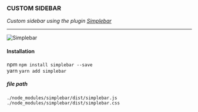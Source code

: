 ### CUSTOM SIDEBAR



*Custom sidebar using the plugin [Simplebar](https://github.com/Grsmto/simplebar)*

---

![Simplebar](https://user-images.githubusercontent.com/16353858/85533930-9d6faa00-b619-11ea-919b-a54a5b137630.png)

#### Installation <br>
npm `npm install simplebar --save` <br>
yarn `yarn add simplebar`

##### file path <br>
`./node_modules/simplebar/dist/simplebar.js` <br>
`./node_modules/simplebar/dist/simplebar.css`


